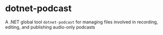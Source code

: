 # dotnet-podcast

A .NET global tool `dotnet-podcast` for managing files involved in recording, editing, and publishing audio-only podcasts
